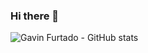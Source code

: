 ### Hi there 👋

<!--
**Gavin-Furtado/Gavin-Furtado** is a ✨ _special_ ✨ repository because its `README.md` (this file) appears on your GitHub profile.

Here are some ideas to get you started:

- 🔭 I’m currently working on ...
- 🌱 I’m currently learning ...
- 👯 I’m looking to collaborate on ...
- 🤔 I’m looking for help with ...
- 💬 Ask me about ...
- 📫 How to reach me: ...
- 😄 Pronouns: ...
- ⚡ Fun fact: ...
-->
![Gavin Furtado - GitHub stats](https://github-readme-stats.vercel.app/api?username=Gavin-Furtado&show_icons=true&theme=radical)
